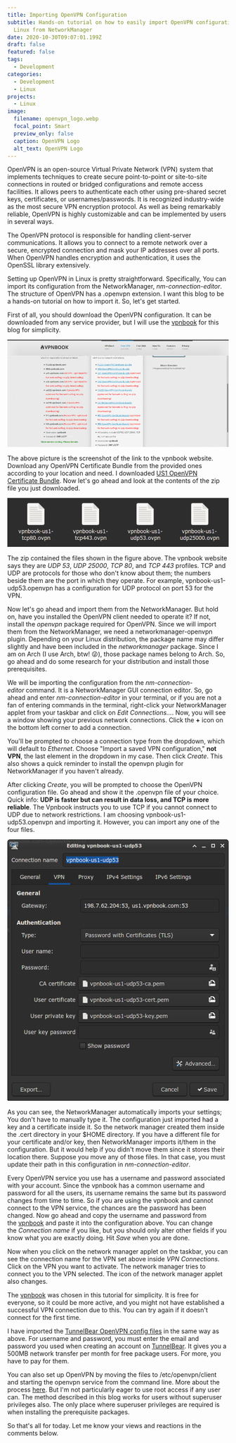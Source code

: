 ```yaml
---
title: Importing OpenVPN Configuration
subtitle: Hands-on tutorial on how to easily import OpenVPN configuration on
  Linux from NetworkManager
date: 2020-10-30T09:07:01.199Z
draft: false
featured: false
tags:
  - Development
categories:
  - Development
  - Linux
projects:
  - Linux
image:
  filename: openvpn_logo.webp
  focal_point: Smart
  preview_only: false
  caption: OpenVPN Logo
  alt_text: OpenVPN Logo
---
```

OpenVPN is an open-source Virtual Private Network (VPN) system that implements techniques to create secure point-to-point or site-to-site connections in routed or bridged configurations and remote access facilities. It allows peers to authenticate each other using pre-shared secret keys, certificates, or usernames/passwords. It is recognized industry-wide as the most secure VPN encryption protocol. As well as being remarkably reliable, OpenVPN is highly customizable and can be implemented by users in several ways.

The OpenVPN protocol is responsible for handling client-server communications. It allows you to connect to a remote network over a secure, encrypted connection and mask your IP addresses over all ports. When OpenVPN handles encryption and authentication, it uses the OpenSSL library extensively.

Setting up OpenVPN in Linux is pretty straightforward. Specifically, You can import its configuration from the NetworkManager, *nm-connection-editor*. The structure of OpenVPN has a .openvpn extension. I want this blog to be a hands-on tutorial on how to import it. So, let's get started.

First of all, you should download the OpenVPN configuration. It can be downloaded from any service provider, but I will use the [vpnbook](https://www.vpnbook.com/freevpn) for this blog for simplicity.

![vpnbook screenshot](vpnbook_screenshot.webp)

The above picture is the screenshot of the link to the vpnbook website. Download any OpenVPN Certificate Bundle from the provided ones according to your location and need. I downloaded [US1 OpenVPN Certificate Bundle](https://www.vpnbook.com/free-openvpn-account/VPNBook.com-OpenVPN-US1.zip). Now let's go ahead and look at the contents of the zip file you just downloaded.

![openvpn bundle contents](openvpn_bundle_contents.webp)

The zip contained the files shown in the figure above. The vpnbook website says they are *UDP 53*, *UDP 25000*, *TCP 80*, and *TCP 443* profiles. TCP and UDP are protocols for those who don't know about them; the numbers beside them are the port in which they operate. For example, vpnbook-us1-udp53.openvpn has a configuration for UDP protocol on port 53 for the VPN.

Now let's go ahead and import them from the NetworkManager. But hold on, have you installed the OpenVPN client needed to operate it? If not, install the *openvpn* package required for OpenVPN. Since we will import them from the NetworkManager, we need a networkmanager-openvpn plugin. Depending on your Linux distribution, the package name may differ slightly and have been included in the *networkmanager* package. Since I am on Arch (I use Arch, btw! 😜), those package names belong to Arch. So, go ahead and do some research for your distribution and install those prerequisites.

We will be importing the configuration from the *nm-connection-editor* command. It is a NetworkManager GUI connection editor. So, go ahead and enter *nm-connection-editor* in your terminal, or if you are not a fan of entering commands in the terminal, right-click your NetworkManager applet from your taskbar and click on *Edit Connections…*. Now, you will see a window showing your previous network connections. Click the **+** icon on the bottom left corner to add a connection.

You'll be prompted to choose a connection type from the dropdown, which will default to *Ethernet*. Choose "Import a saved VPN configuration," **not VPN**, the last element in the dropdown in my case. Then click *Create*. This also shows a quick reminder to install the openvpn plugin for NetworkManager if you haven't already.

After clicking *Create*, you will be prompted to choose the OpenVPN configuration file. Go ahead and show it the .openvpn file of your choice. Quick info: **UDP is faster but can result in data loss, and TCP is more reliable**. The Vpnbook instructs you to use TCP if you cannot connect to UDP due to network restrictions. I am choosing vpnbook-us1-udp53.openvpn and importing it. However, you can import any one of the four files.

![openvpn configuration imported](openvpn_imported.webp)

As you can see, the NetworkManager automatically imports your settings; You don't have to manually type it. The configuration just imported had a key and a certificate inside it. So the network manager created them inside the .cert directory in your $HOME directory. If you have a different file for your certificate and/or key, then NetworkManager imports it/them in the configuration. But it would help if you didn't move them since it stores their location there. Suppose you move any of those files. In that case, you must update their path in this configuration in *nm-connection-editor*.

Every OpenVPN service you use has a username and password associated with your account. Since the vpnbook has a common username and password for all the users, its username remains the same but its password changes from time to time. So if you are using the vpnbook and cannot connect to the VPN service, the chances are the password has been changed. Now go ahead and copy the username and password from the [vpnbook](https://www.vpnbook.com/freevpn) and paste it into the configuration above. You can change the *Connection name* if you like, but you should only alter other fields if you know what you are exactly doing. Hit *Save* when you are done.

Now when you click on the network manager applet on the taskbar, you can see the connection name for the VPN set above inside *VPN Connections*. Click on the VPN you want to activate. The network manager tries to connect you to the VPN selected. The icon of the network manager applet also changes.

The [vpnbook](https://www.vpnbook.com/freevpn) was chosen in this tutorial for simplicity. It is free for everyone, so it could be more active, and you might not have established a successful VPN connection due to this. You can try again if it doesn't connect for the first time.

I have imported the [TunnelBear OpenVPN config files](https://s3.amazonaws.com/tunnelbear/linux/openvpn.zip) in the same way as above. For username and password, you must enter the email and password you used when creating an account on [TunnelBear](https://www.tunnelbear.com/). It gives you a 500MB network transfer per month for free package users. For more, you have to pay for them.

You can also set up OpenVPN by moving the files to /etc/openvpn/client and starting the openvpn service from the command line. More about the process [here](https://wiki.archlinux.org/index.php/TunnelBear). But I'm not particularly eager to use root access if any user can. The method described in this blog works for users without superuser privileges also. The only place where superuser privileges are required is when installing the prerequisite packages.

So that's all for today. Let me know your views and reactions in the comments below.